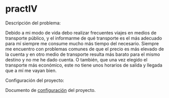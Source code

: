 # practIV

Descripción del problema:

Debido a mi modo de vida debo realizar frecuentes viajes en medios de transporte público, y el informarme de qué transporte es el más adecuado para mí siempre me consume mucho más tiempo del necesario. Siempre me encuentro con problemas comunes de que el precio es más elevado de la cuenta y en otro medio de transporte resulta más barato para el mismo destino y no me he dado cuenta. O también, que una vez elegido el transporte más económico, este no tiene unos horarios de salida y llegada que a mí me vayan bien.


Configuración del proyecto:

Documento de [configuración](conf/configuracion.md) del proyecto.

